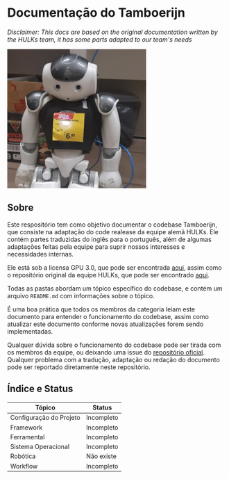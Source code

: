 # Documentação do Tamboerijn

*Disclaimer: This docs are based on the original documentation written by the HULKs team, it has some parts adapted to our team's needs*

![Bisnaguinha](bisnaguinha.jpg)

## Sobre
Este respositório tem como objetivo documentar o codebase Tamboerijn, que consiste na adaptação do code realease da equipe alemã HULKs. Ele contém partes traduzidas do inglês para o português, além de algumas adaptações feitas pela equipe para suprir nossos interesses e necessidades internas.

Ele está sob a licensa GPU 3.0, que pode ser encontrada [aqui](https://github.com/rinobot-team/Tamboerijn?tab=GPL-3.0-1-ov-file), assim como o repositório original da equipe HULKs, que pode ser encontrado [aqui](https://github.com/HULKs/hulk).

Todas as pastas abordam um tópico específico do codebase, e contém um arquivo `README.md` com informações sobre o tópico.

É uma boa prática que todos os membros da categoria leiam este documento para entender o funcionamento do codebase, assim como atualizar este documento conforme novas atualizações forem sendo implementadas.

Qualquer dúvida sobre o funcionamento do codebase pode ser tirada com os membros da equipe, ou deixando uma issue do [repositório oficial](https://github.com/rinobot-team/Tamboerijn). Qualquer problema com a tradução, adaptação ou redação do documento pode ser reportado diretamente neste repositório.

## Índice e Status

| Tópico | Status |
| ------ | ------ |
| Configuração do Projeto  | Incompleto |
| Framework | Incompleto |
| Ferramental | Incompleto |
| Sistema Operacional | Incompleto |
| Robótica | Não existe |
| Workflow | Incompleto |
